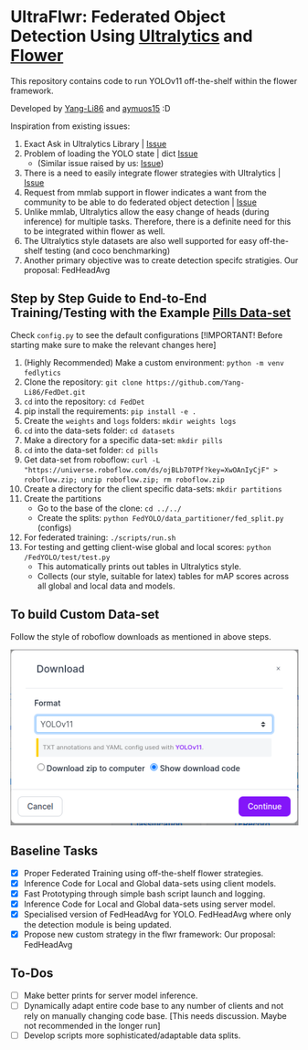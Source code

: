 # UltraFlwr: Federated Object Detection Using [Ultralytics](https://github.com/Ultralytics/Ultralytics) and [Flower](https://github.com/adap/flower)

This repository contains code to run YOLOv11 off-the-shelf within the flower framework.

Developed by [Yang-Li86](https://github.com/Yang-Li86) and [aymuos15](https://aymuos15.github.io/) :D

Inspiration from existing issues:
1. Exact Ask in Ultralytics Library | [Issue](https://github.com/orgs/Ultralytics/discussions/9440)
2. Problem of loading the YOLO state | dict [Issue](https://github.com/Ultralytics/Ultralytics/issues/8804) 
    - (Similar issue raised by us: [Issue](https://github.com/Ultralytics/Ultralytics/issues/18097))
3. There is a need to easily integrate flower strategies with Ultralytics | [Issue](https://github.com/Ultralytics/Ultralytics/issues/14535) 
4. Request from mmlab support in flower indicates a want from the community to be able to do federated object detection | [Issue](https://github.com/adap/flower/issues/4521)
5. Unlike mmlab, Ultralytics allow the easy change of heads (during inference) for multiple tasks. Therefore, there is a definite need for this to be integrated within flower as well.
6. The Ultralytics style datasets are also well supported for easy off-the-shelf testing (and coco benchmarking)
7. Another primary objective was to create detection specifc stratigies. Our proposal: FedHeadAvg

## Step by Step Guide to End-to-End Training/Testing with the Example [Pills Data-set](https://universe.roboflow.com/roboflow-100/pills-sxdht)

Check `config.py` to see the default configurations [!IMPORTANT! Before starting make sure to make the relevant changes here]

1. (Highly Recommended) Make a custom environment: `python -m venv fedlytics`
2. Clone the repository: `git clone https://github.com/Yang-Li86/FedDet.git`
3. `cd` into the repository: `cd FedDet`
4. pip install the requirements: `pip install -e .`
5. Create the `weights` and `logs` folders: `mkdir weights logs`
6. `cd` into the data-sets folder: `cd datasets`
7. Make a directory for a specific data-set: `mkdir pills`
8. `cd` into the data-set folder: `cd pills`
9. Get data-set from roboflow: `curl -L "https://universe.roboflow.com/ds/ojBLb70TPf?key=XwOAnIyCjF" > roboflow.zip; unzip roboflow.zip; rm roboflow.zip`
10. Create a directory for the client specific data-sets: `mkdir partitions`
11. Create the partitions
    - Go to the base of the clone: `cd ../../`
    - Create the splits: `python FedYOLO/data_partitioner/fed_split.py` (configs) 
12. For federated training: `./scripts/run.sh`
13. For testing and getting client-wise global and local scores: `python /FedYOLO/test/test.py`
    - This automatically prints out tables in Ultralytics style.
    - Collects (our style, suitable for latex) tables for mAP scores across all global and local data and models.

## To build Custom Data-set
Follow the style of roboflow downloads as mentioned in above steps.

![sample_dataset](./assets/sample_dataset.png)

## Baseline Tasks
- [x] Proper Federated Training using off-the-shelf flower strategies.
- [x] Inference Code for Local and Global data-sets using client models.
- [x] Fast Prototyping through simple bash script launch and logging.
- [x] Inference Code for Local and Global data-sets using server model.
- [x] Specialised version of FedHeadAvg for YOLO. FedHeadAvg where only the detection module is being updated.
- [x] Propose new custom strategy in the flwr framework: Our proposal: FedHeadAvg

## To-Dos
- [ ] Make better prints for server model inference.
- [ ] Dynamically adapt entire code base to any number of clients and not rely on manually changing code base. [This needs discussion. Maybe not recommended in the longer run]
- [ ] Develop scripts more sophisticated/adaptable data splits.